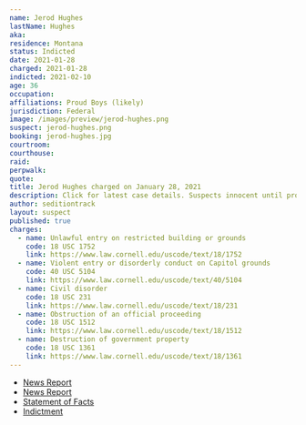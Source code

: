 ```yaml
---
name: Jerod Hughes
lastName: Hughes
aka:
residence: Montana
status: Indicted
date: 2021-01-28
charged: 2021-01-28
indicted: 2021-02-10
age: 36
occupation:
affiliations: Proud Boys (likely)
jurisdiction: Federal
image: /images/preview/jerod-hughes.png
suspect: jerod-hughes.png
booking: jerod-hughes.jpg
courtroom:
courthouse:
raid:
perpwalk:
quote:
title: Jerod Hughes charged on January 28, 2021
description: Click for latest case details. Suspects innocent until proven guilty.
author: seditiontrack
layout: suspect
published: true
charges:
  - name: Unlawful entry on restricted building or grounds
    code: 18 USC 1752
    link: https://www.law.cornell.edu/uscode/text/18/1752
  - name: Violent entry or disorderly conduct on Capitol grounds
    code: 40 USC 5104
    link: https://www.law.cornell.edu/uscode/text/40/5104
  - name: Civil disorder
    code: 18 USC 231
    link: https://www.law.cornell.edu/uscode/text/18/231
  - name: Obstruction of an official proceeding
    code: 18 USC 1512
    link: https://www.law.cornell.edu/uscode/text/18/1512
  - name: Destruction of government property
    code: 18 USC 1361
    link: https://www.law.cornell.edu/uscode/text/18/1361
---
```


- [News Report](https://www.thedailybeast.com/montana-brothers-who-accosted-lone-black-cop-eugene-goodman-during-capitol-riots-are-arrested)
- [News Report](https://helenair.com/news/local/a-closer-look-at-the-east-helena-brothers-arrested-in-capitol-riot/article_0efda0dd-39e7-5650-8a5c-2ebdc03579b5.html)
- [Statement of Facts](https://www.justice.gov/opa/page/file/1364151/download)
- [Indictment](https://www.justice.gov/usao-dc/case-multi-defendant/file/1371626/download)
